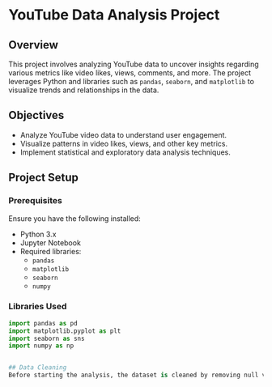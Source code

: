 # YouTube Data Analysis Project

## Overview
This project involves analyzing YouTube data to uncover insights regarding various metrics like video likes, views, comments, and more. The project leverages Python and libraries such as `pandas`, `seaborn`, and `matplotlib` to visualize trends and relationships in the data.

## Objectives
- Analyze YouTube video data to understand user engagement.
- Visualize patterns in video likes, views, and other key metrics.
- Implement statistical and exploratory data analysis techniques.

## Project Setup

### Prerequisites
Ensure you have the following installed:

- Python 3.x
- Jupyter Notebook
- Required libraries:
  - `pandas`
  - `matplotlib`
  - `seaborn`
  - `numpy`

### Libraries Used
```python
import pandas as pd
import matplotlib.pyplot as plt
import seaborn as sns
import numpy as np


## Data Cleaning
Before starting the analysis, the dataset is cleaned by removing null values, correcting data types, and addressing outliers.
